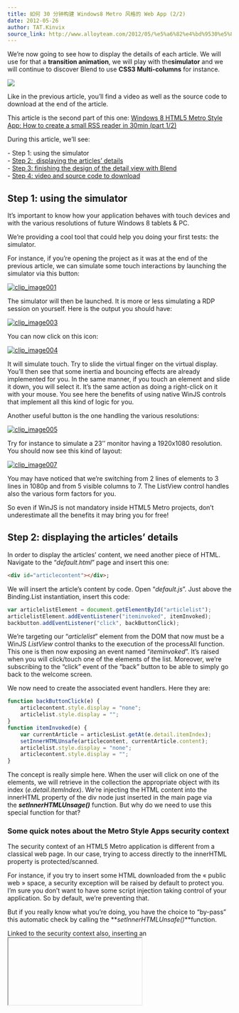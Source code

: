 ```yaml
---
title: 如何 30 分钟构建 Windows8 Metro 风格的 Web App (2/2)
date: 2012-05-26
author: TAT.Kinvix
source_link: http://www.alloyteam.com/2012/05/%e5%a6%82%e4%bd%9530%e5%88%86%e9%92%9f%e6%9e%84%e5%bb%bawindows8-metro%e9%a3%8e%e6%a0%bc%e7%9a%84web-app22/
---
```


<!-- {% raw %} - for jekyll -->

We’re now going to see how to display the details of each article. We will use for that a **transition animation**, we will play with the**simulator** and we will continue to discover Blend to use **CSS3 Multi-columns** for instance.

![](http://www.alloyteam.com/wp-content/uploads/auto_save_image/2012/05/1401465pN.png)

Like in the previous article, you’ll find a video as well as the source code to download at the end of the article.

This article is the second part of this one: [Windows 8 HTML5 Metro Style App: How to create a small RSS reader in 30min (part 1/2)](http://blogs.msdn.com/b/davrous/archive/2012/05/11/windows-8-html5-metro-style-app-how-to-create-a-small-rss-reader-in-30min-part-1-2.aspx)

During this article, we’ll see:

\- Step 1: using the simulator  
- [Step 2:  displaying the articles’ details](http://blogs.msdn.com/b/davrous/archive/2012/05/11/windows-8-html5-metro-style-app-how-to-create-a-small-rss-reader-in-30min-part-2-2.aspx?utm_source=html5weekly&utm_medium=email#etape2)  
- [Step 3: finishing the design of the detail view with Blend](http://blogs.msdn.com/b/davrous/archive/2012/05/11/windows-8-html5-metro-style-app-how-to-create-a-small-rss-reader-in-30min-part-2-2.aspx?utm_source=html5weekly&utm_medium=email#etape3)  
- [Step 4: video and source code to download](http://blogs.msdn.com/b/davrous/archive/2012/05/11/windows-8-html5-metro-style-app-how-to-create-a-small-rss-reader-in-30min-part-2-2.aspx?utm_source=html5weekly&utm_medium=email#etape4)

## Step 1: using the simulator

It’s important to know how your application behaves with touch devices and with the various resolutions of future Windows 8 tablets & PC.

We’re providing a cool tool that could help you doing your first tests: the simulator.

For instance, if you’re opening the project as it was at the end of the previous article, we can simulate some touch interactions by launching the simulator via this button:

[![clip_image001](http://www.alloyteam.com/wp-content/uploads/auto_save_image/2012/05/140146n2q.png "clip_image001")](http://blogs.msdn.com/cfs-file.ashx/__key/communityserver-blogs-components-weblogfiles/00-00-01-10-46-metablogapi/8741.clip_5F00_image001_5F00_2130A188.png)

The simulator will then be launched. It is more or less simulating a RDP session on yourself. Here is the output you should have:

[![clip_image003](http://www.alloyteam.com/wp-content/uploads/auto_save_image/2012/05/140147PUL.jpg "clip_image003")](http://blogs.msdn.com/cfs-file.ashx/__key/communityserver-blogs-components-weblogfiles/00-00-01-10-46-metablogapi/3073.clip_5F00_image003_5F00_19A7C2CC.jpg)

You can now click on this icon:

[![clip_image004](http://www.alloyteam.com/wp-content/uploads/auto_save_image/2012/05/140147izc.png "clip_image004")](http://blogs.msdn.com/cfs-file.ashx/__key/communityserver-blogs-components-weblogfiles/00-00-01-10-46-metablogapi/1004.clip_5F00_image004_5F00_28748955.png)

It will simulate touch. Try to slide the virtual finger on the virtual display. You’ll then see that some inertia and bouncing effects are already implemented for you. In the same manner, if you touch an element and slide it down, you will select it. It’s the same action as doing a right-click on it with your mouse. You see here the benefits of using native WinJS controls that implement all this kind of logic for you.

Another useful button is the one handling the various resolutions:

[![clip_image005](http://www.alloyteam.com/wp-content/uploads/auto_save_image/2012/05/140147Fbh.png "clip_image005")](http://blogs.msdn.com/cfs-file.ashx/__key/communityserver-blogs-components-weblogfiles/00-00-01-10-46-metablogapi/0250.clip_5F00_image005_5F00_7F6C7B09.png)

Try for instance to simulate a 23’’ monitor having a 1920x1080 resolution. You should now see this kind of layout:

[![clip_image007](http://www.alloyteam.com/wp-content/uploads/auto_save_image/2012/05/141844tHo.jpg "clip_image007")](http://blogs.msdn.com/cfs-file.ashx/__key/communityserver-blogs-components-weblogfiles/00-00-01-10-46-metablogapi/2806.clip_5F00_image007_5F00_17927616.jpg)

You may have noticed that we’re switching from 2 lines of elements to 3 lines in 1080p and from 5 visible columns to 7. The ListView control handles also the various form factors for you.

So even if WinJS is not mandatory inside HTML5 Metro projects, don’t underestimate all the benefits it may bring you for free!

## Step 2: displaying the articles’ details

In order to display the articles’ content, we need another piece of HTML. Navigate to the “_default.html_” page and insert this one:

```html
<div id="articlecontent"></div>;
```

We will insert the article’s content by code. Open “_default.js_”. Just above the Binding.List instantiation, insert this code:

```javascript
var articlelistElement = document.getElementById("articlelist");
articlelistElement.addEventListener("iteminvoked", itemInvoked);
backbutton.addEventListener("click", backButtonClick);
```

We’re targeting our “_articlelist_” element from the DOM that now must be a WinJS _ListView_ control thanks to the execution of the processAll function. This one is then now exposing an event named “_iteminvoked_”. It’s raised when you will click/touch one of the elements of the list. Moreover, we’re subscribing to the “click” event of the “back” button to be able to simply go back to the welcome screen.

We now need to create the associated event handlers. Here they are:

```javascript
function backButtonClick(e) {
    articlecontent.style.display = "none";
    articlelist.style.display = "";
}
function itemInvoked(e) {
    var currentArticle = articlesList.getAt(e.detail.itemIndex);
    setInnerHTMLUnsafe(articlecontent, currentArticle.content);
    articlelist.style.display = "none";
    articlecontent.style.display = "";
}
```

The concept is really simple here. When the user will click on one of the elements, we will retrieve in the collection the appropriate object with its index (_e.detail.itemIndex_). We’re injecting the HTML content into the innerHTML property of the div node just inserted in the main page via the **_setInnerHTMLUnsage()_** function. But why do we need to use this special function for that?

### Some quick notes about the Metro Style Apps security context

The security context of an HTML5 Metro application is different from a classical web page. In our case, trying to access directly to the innerHTML property is protected/scanned.

For instance, if you try to insert some HTML downloaded from the « public web » space, a security exception will be raised by default to protect you. I’m sure you don’t want to have some script injection taking control of your application. So by default, we’re preventing that.

But if you really know what you’re doing, you have the choice to “by-pass” this automatic check by calling the **_setInnerHTMLUnsafe()_**function.

Linked to the security context also, inserting an <iframe> in your application is slightly different for instance. If you’re interested in the details, here are some articles to read:

\- [HTML, CSS, and JavaScript features and differences](http://msdn.microsoft.com/en-us/library/windows/apps/hh465380.aspx)  
- [Features and restrictions by context](http://msdn.microsoft.com/en-us/library/windows/apps/hh465373.aspx)  
- [Making HTML safer: details for toStaticHTML](http://msdn.microsoft.com/en-us/library/windows/apps/hh465388.aspx)

Ok, let’s go back to our main topic.

The way we’re displaying the content of the article is really simple. We’re hiding the list of our elements by switching its “_display_” to “_none_” and we’re displaying the “_articlecontent_” div. When pressing the “_back_” button, we’re doing the exact opposite.

Ok, press F5 and you should have something like that after clicking on one of the items:

[![clip_image009](http://www.alloyteam.com/wp-content/uploads/auto_save_image/2012/05/141845hj8.jpg "clip_image009")](http://blogs.msdn.com/cfs-file.ashx/__key/communityserver-blogs-components-weblogfiles/00-00-01-10-46-metablogapi/4503.clip_5F00_image009_5F00_49D2FF06.jpg)

You’ll notice that the layout is far from being cool but we’re going to work on that in a few moments with Blend.

In the meantime, I’d like to focus on something really annoying in the current version. The navigation inside an article and back to the welcome screen works fine. But the user experience is not optimal. The detail of the article arrives without any transition.

We’re then coming to an important point of the Metro Style Apps: the “_Fast & Fluid_” experience. You need to suggest performance to your user and tell them that your application is really alive. To do that, simply adding some slight transitions animations can totally change the perception. Technically, you can implement them in 2 manners.

You can implement them using pure CSS3 Transitions/Animations to display the content you’re interested in. It is then up to you to find the appropriate animations. If you’d like to discover how these new CSS3 features work, we’ve made some introduction articles David Catuhe and I here:

\- [Introduction to CSS3 Transitions](http://blogs.msdn.com/b/eternalcoding/archive/2011/12/06/css3-transitions.aspx)  
- [Introduction to CSS3 Animations](http://blogs.msdn.com/b/davrous/archive/2011/12/06/introduction-to-css3-animations.aspx)

Or you can use the WinJS library which exposes prebuilt animations to help following the Metro guidelines. Under the hood, you’ll find the usage of CSS Transform & transitions. But for us developers, we just have a simple line of JavaScript to call.

For instance, in the _itemInvoked()_ handler, insert this line of code at the end of the function:

    WinJS.UI.Animation.enterPage(articlecontent);

And please insert this one at the end of the second event handler:

    WinJS.UI.Animation.enterPage(articlelist);

Pressing F5, you should now have some subtle transitions while you’re navigating inside the application. Trust us, they will really make the difference in the user experience!

## Step 3: finishing the design of the detail view with Blend

Switch back to Blend. It will ask you again to reload all the changes you’ve done inside Visual Studio.

Question of the day: **how will you be able to design the detail view as we need to simulate a navigation action via an item selection?**

Well, you already had the answer in the previous article. Blend 5 is live running your HTML5 Metro application. But you’re maybe lacking an additional detail. You can switch into an “interactive” mode by clicking on this button:

[![clip_image010](http://www.alloyteam.com/wp-content/uploads/auto_save_image/2012/05/141845hwF.png "clip_image010")](http://blogs.msdn.com/cfs-file.ashx/__key/communityserver-blogs-components-weblogfiles/00-00-01-10-46-metablogapi/1263.clip_5F00_image010_5F00_31D1AF4F.png)

It should be named “**_Turn on Interactive Mode_**”. Once done, you should be able to interact with your application, navigate to the article content you’d like to review and switch back to the design surface by clicking on the same button. It my case, I’ve decided to use this article as a base:

[![clip_image012](http://www.alloyteam.com/wp-content/uploads/auto_save_image/2012/05/1418453zD.jpg "clip_image012")](http://blogs.msdn.com/cfs-file.ashx/__key/communityserver-blogs-components-weblogfiles/00-00-01-10-46-metablogapi/3173.clip_5F00_image012_5F00_6CB8E218.jpg)

In the style section, under the appropriate _Media Query_, add a new rule targeting “**_#articlecontent_**” and select it immediately.

In the “**Sizing**“ section, fix the **width** & **height** to **100%**.

In the “**Layout**” part, put a left **padding** of **120px** to align the content with the title.

This raises a new problem. The layout our “_articlecontent_” div doesn’t fit anymore in the width of our screen.

To fix that, modify the “**_width_**” property and click to select a “**_custom expression_**”:

[![clip_image013](http://www.alloyteam.com/wp-content/uploads/auto_save_image/2012/05/141846kBC.png "clip_image013")](http://blogs.msdn.com/cfs-file.ashx/__key/communityserver-blogs-components-weblogfiles/00-00-01-10-46-metablogapi/3007.clip_5F00_image013_5F00_2FDFAD28.png)

We’re going to use the [CSS Calc() operator](http://www.w3.org/TR/css3-values/#calc0). Enter the following expression “**calc(100%-120px)**”.

We’re better following the Metro guidelines this way. We’ve got an ultimate task to do it in an even better way: allowing the user to slide horizontally the content and make it more readable.

Let’s start by readability. There is a very useful CSS3 feature for that easy to put in place: **CSS3 Multicolumns**.

Jump into the “**_Multicolumn_**” section of the “**_CSS Properties_**” panel. Modify the layout to create **480px columns width** with **gaps of 80px** between them.

[![clip_image015](http://www.alloyteam.com/wp-content/uploads/auto_save_image/2012/05/141956UdX.jpg "clip_image015")](http://blogs.msdn.com/cfs-file.ashx/__key/communityserver-blogs-components-weblogfiles/00-00-01-10-46-metablogapi/4062.clip_5F00_image015_5F00_1796678D.jpg)

It starts to look fine, isn’t it?

To conclude, we need to implement horizontal sliding. Go into the “**_Search Properties_**” textbox and type “**_over_**”. Blend will then filter all the properties containing the “over” keyword.

Set the “**overflow-x**” property to “**auto**” and “**overflow-y**” to “**hidden**”.

You can switch back to Visual Studio, accept the changes and press F5 to play with the final result.

### Special additional bonus level for warriors

Well, as I feel you still want to play with Blend, let’s add another feature. What is the most important thing for us while we’re reading a technical article? The source code of course!

Once you know that, don’t hesitate to put some emphasis on the code in a way or in another to catch the eye of the developers.

In the Channel9 case, they had the excellent idea to insert the code parts into <pre> tags. It will simplify our life to style this part.

Add a new CSS rule “**#articlecontent pre**”.

Switch into the interactive mode and navigate into an article where some source code is visible enough.

Select the last rule you’ve just added and go into the “**_Background_**” section of the CSSS properties. Click to set a color:

[![clip_image016](http://www.alloyteam.com/wp-content/uploads/auto_save_image/2012/05/141957InK.png "clip_image016")](http://blogs.msdn.com/cfs-file.ashx/__key/communityserver-blogs-components-weblogfiles/00-00-01-10-46-metablogapi/7762.clip_5F00_image016_5F00_23BA7265.png)

You will then be able to use this wonderful color editor to make your choice:

[![clip_image017](http://www.alloyteam.com/wp-content/uploads/auto_save_image/2012/05/141957XZ8.png "clip_image017")](http://blogs.msdn.com/cfs-file.ashx/__key/communityserver-blogs-components-weblogfiles/00-00-01-10-46-metablogapi/7762.clip_5F00_image017_5F00_7CEEECD5.png)

But if you’re a poor developer like myself, you will probably have a natural tendency to choose the worst color ever. So, click on the color picked icon and choose the nearest Blend grey. It’s obviously a good grey.

To definitely conclude, on the <pre>, set the “**overflow-x”** property to auto and the “**overflow-y”** to “**hidden”**.

Pressing F5 will bring you this kind of experience:

[![clip_image019](http://www.alloyteam.com/wp-content/uploads/auto_save_image/2012/05/141957Hqq.jpg "clip_image019")](http://blogs.msdn.com/cfs-file.ashx/__key/communityserver-blogs-components-weblogfiles/00-00-01-10-46-metablogapi/8836.clip_5F00_image019_5F00_0912F7AE.jpg)

## Step 4: video and source code to download

Well, I hope you’re now convinced I wasn’t lying. If you were focused enough, you should have spent 30 minutes to build this little application.

Here is the video to watch following these steps:

![](http://www.alloyteam.com/wp-content/uploads/auto_save_image/2012/05/140150v3l.jpg)

And here is the source code to download: [Simple Channel9 Reader Article2](http://david.blob.core.windows.net/win8/SimpleChannel9ReaderArticle2.zip "http&#x3A;//david.blob.core.windows.net/win8/SimpleChannel9ReaderArticle2.zip")

Thanks for reading! If you’d like to go further, here are some good articles to read:

\- An excellent series done by David Catuhe: [How to cook a complete Windows 8 application with HTML5, CSS3 and JavaScript in a week](http://blogs.msdn.com/b/eternalcoding/archive/2012/04/16/how-to-cook-a-complete-windows-8-application-with-html5-css3-and-javascript-in-a-week-day-0.aspx "http&#x3A;//blogs.msdn.com/b/eternalcoding/archive/2012/04/16/how-to-cook-a-complete-windows-8-application-with-html5-css3-and-javascript-in-a-week-day-0.aspx"). You will discover how to support the snapped view, the search contract, the navigation framework and a lot of other cool Windows 8 features.  
- [Create your first Metro style app using JavaScript](http://msdn.microsoft.com/en-us/library/windows/apps/br211385.aspx) covering the same topic and complementary to these 2 articles.

David


<!-- {% endraw %} - for jekyll -->